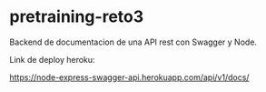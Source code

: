 # pretraining-reto3
Backend de documentacion de una API rest con Swagger y Node.

Link de deploy heroku:

https://node-express-swagger-api.herokuapp.com/api/v1/docs/
